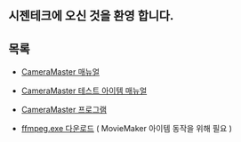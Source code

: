 ## 시젠테크에 오신 것을 환영 합니다.


## 목록
- [CameraMaster 매뉴얼](https://cizentech-my.sharepoint.com/:b:/p/mason/EdbC7ijsogJCrSSsx0JbDA0BEXNBBVKQZk771EXzf5Z9gw?e=dl2SI6)

- [CameraMaster 테스트 아이템 매뉴얼](https://cizentech-my.sharepoint.com/:b:/p/mason/EWocFRv0ywRDiPyfXl2jLHUBZ1A6zZsbvgvTYHdGUccHVw?e=YhU9Im)

- [CameraMaster 프로그램](https://cizentech-my.sharepoint.com/:b:/p/mason/EdbC7ijsogJCrSSsx0JbDA0BEXNBBVKQZk771EXzf5Z9gw?e=KtUskm)

- [ffmpeg.exe 다운로드](https://cizentech-my.sharepoint.com/:u:/p/mason/EajRB085ff5CgRobxDNkaDcB7NYoTkxoIPWR1WePq6Nd0w?e=tYsd7b)
  ( MovieMaker 아이템 동작을 위해 필요 )


